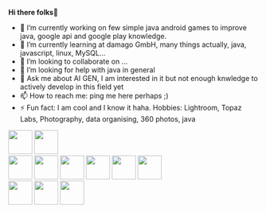 <b>Hi there folks👋</b>


<!-- **coudys/coudys** is a ✨ _special_ ✨ repository because its `README.md` (this file) appears on your GitHub profile. -->


- 🔭 I’m currently working on few simple java android games to improve java, google api and google play knowledge.
- 🌱 I’m currently learning at damago GmbH, many things actually, java, javascript, linux, MySQL...
- 👯 I’m looking to collaborate on ...
- 🤔 I’m looking for help with java in general
- 💬 Ask me about AI GEN, I am interested in it but not enough knwledge to actively develop in this field yet
- 📫 How to reach me: ping me here perhaps ;)
- ⚡ Fun fact: I am cool and I know it haha.
Hobbies: Lightroom, Topaz Labs, Photography, data organising, 360 photos, java


<div>
<img src="https://cdn.jsdelivr.net/npm/devicon/icons/java/java-original.svg" width="48" height="48"/>
<img src="https://cdn.jsdelivr.net/npm/devicon/icons/javascript/javascript-original.svg"width="48" height="48" />
<!--<img src="https://cdn.jsdelivr.net/npm/devicon/icons/kotlin/kotlin-original.svg" width="48" height="48"/>
<img src="https://cdn.jsdelivr.net/npm/devicon/icons/csharp/csharp-original.svg" width="48" height="48"/>

<img src="https://cdn.jsdelivr.net/npm/devicon/icons/dart/dart-original.svg" width="48" height="48" />
<img src="https://cdn.jsdelivr.net/npm/devicon/icons/flutter/flutter-original.svg" width="48" height="48" />
-->
</div>
<div>
<img src="https://cdn.jsdelivr.net/npm/devicon/icons/html5/html5-original.svg" width="48" height="48"/>
<img src="https://cdn.jsdelivr.net/npm/devicon/icons/css3/css3-original.svg" width="48" height="48"/>
<img src="https://cdn.jsdelivr.net/npm/devicon/icons/bash/bash-original.svg" width="48" height="48"/>
<img src="https://cdn.jsdelivr.net/npm/devicon/icons/vim/vim-original.svg" width="48" height="48"/>
<img src="https://cdn.jsdelivr.net/npm/devicon/icons/git/git-original.svg" width="48" height="48"/>
<img src="https://cdn.jsdelivr.net/npm/devicon/icons/mysql/mysql-original.svg" width="48" height="48"/>
<!--
<img src="https://cdn.jsdelivr.net/npm/devicon/icons/docker/docker-original.svg" width="48" height="48"/>
<img src="https://cdn.jsdelivr.net/npm/devicon/icons/postgresql/postgresql-original.svg" width="48" height="48"/>
-->
</div>
<div>
<img src="https://cdn.jsdelivr.net/npm/devicon/icons/windows8/windows8-original.svg" width="48" height="48"/>
<img src="https://cdn.jsdelivr.net/npm/devicon/icons/linux/linux-original.svg" width="48" height="48"/>
<img src="https://cdn.jsdelivr.net/npm/devicon/icons/android/android-original.svg" width="48" height="48"/>
<!--
  <img src="https://cdn.jsdelivr.net/npm/devicon/icons/apple/apple-original.svg" width="48" height="48"/>
-->
</div>
